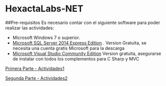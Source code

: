 # HexactaLabs-NET

##Pre-requisitos
Es necesario contar con el siguiente software para poder realizar las actividades:

 - Microsoft Windows 7 o superior.
 - [Microsoft SQL Server 2014 Express Edition](http://www.microsoft.com/en-us/server-cloud/products/sql-server-editions/sql-server-express.aspx) . Version Gratuita, se necesita una cuenta gratis Microsoft para la descarga
 - [Microsoft Visual Studio Community Edition](https://www.visualstudio.com/products/visual-studio-community-vs) Version gratuita, asegurarse de instalar con todos los complementos para C Sharp y MVC
 
[Primera Parte - Actividades1](actividades1.md)

[Segunda Parte - Actividades2](actividades2.md)